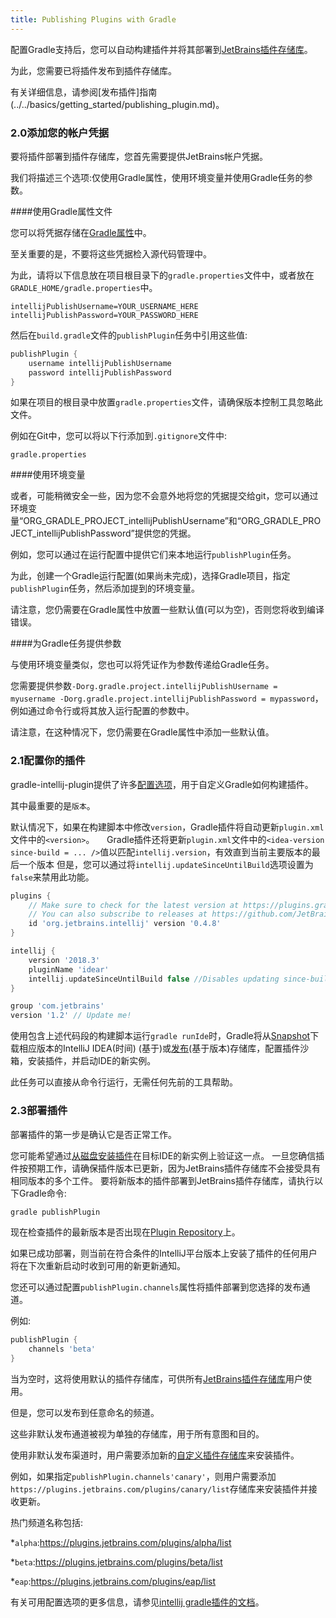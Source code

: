 ```yaml
---
title: Publishing Plugins with Gradle
---
```


配置Gradle支持后，您可以自动构建插件并将其部署到[JetBrains插件存储库](https://plugins.jetbrains.com)。

为此，您需要已将插件发布到插件存储库。

有关详细信息，请参阅[发布插件]指南(../../basics/getting_started/publishing_plugin.md)。


### 2.0添加您的帐户凭据


要将插件部署到插件存储库，您首先需要提供JetBrains帐户凭据。

我们将描述三个选项:仅使用Gradle属性，使用环境变量并使用Gradle任务的参数。


####使用Gradle属性文件

您可以将凭据存储在[Gradle属性](https://docs.gradle.org/current/userguide/build_environment.html#sec:gradle_configuration_properties)中。

至关重要的是，不要将这些凭据检入源代码管理中。


为此，请将以下信息放在项目根目录下的`gradle.properties`文件中，或者放在`GRADLE_HOME/gradle.properties`中。


```
intellijPublishUsername=YOUR_USERNAME_HERE
intellijPublishPassword=YOUR_PASSWORD_HERE
```

然后在`build.gradle`文件的`publishPlugin`任务中引用这些值:


```groovy
publishPlugin {
    username intellijPublishUsername
    password intellijPublishPassword
}
```

如果在项目的根目录中放置`gradle.properties`文件，请确保版本控制工具忽略此文件。

例如在Git中，您可以将以下行添加到`.gitignore`文件中:


```
gradle.properties
```

####使用环境变量


或者，可能稍微安全一些，因为您不会意外地将您的凭据提交给git，您可以通过环境变量“ORG_GRADLE_PROJECT_intellijPublishUsername”和“ORG_GRADLE_PROJECT_intellijPublishPassword”提供您的凭据。


例如，您可以通过在运行配置中提供它们来本地运行`publishPlugin`任务。

为此，创建一个Gradle运行配置(如果尚未完成)，选择Gradle项目，指定`publishPlugin`任务，然后添加提到的环境变量。


请注意，您仍需要在Gradle属性中放置一些默认值(可以为空)，否则您将收到编译错误。


####为Gradle任务提供参数


与使用环境变量类似，您也可以将凭证作为参数传递给Gradle任务。

您需要提供参数`-Dorg.gradle.project.intellijPublishUsername = myusername -Dorg.gradle.project.intellijPublishPassword = mypassword`，例如通过命令行或将其放入运行配置的参数中。


请注意，在这种情况下，您仍需要在Gradle属性中添加一些默认值。


### 2.1配置你的插件


gradle-intellij-plugin提供了许多[配置选项](https://github.com/JetBrains/gradle-intellij-plugin#configuration)，用于自定义Gradle如何构建插件。

其中最重要的是`版本`。

默认情况下，如果在构建脚本中修改`version`，Gradle插件将自动更新`plugin.xml`文件中的`<version>`。
 
 
Gradle插件还将更新`plugin.xml`文件中的`<idea-version since-build = ... />`值以匹配`intellij.version`，有效直到当前主要版本的最后一个版本
但是，您可以通过将`intellij.updateSinceUntilBuild`选项设置为`false`来禁用此功能。


```groovy
plugins {
    // Make sure to check for the latest version at https://plugins.gradle.org/plugin/org.jetbrains.intellij
    // You can also subscribe to releases at https://github.com/JetBrains/gradle-intellij-plugin/releases
    id 'org.jetbrains.intellij' version '0.4.8'
}

intellij {
    version '2018.3'
    pluginName 'idear'
    intellij.updateSinceUntilBuild false //Disables updating since-build attribute in plugin.xml
}

group 'com.jetbrains'
version '1.2' // Update me!
```

使用包含上述代码段的构建脚本运行`gradle runIde`时，Gradle将从[Snapshot](https://www.jetbrains.com/intellij-repository/snapshots)下载相应版本的IntelliJ IDEA(时间) 
(基于)或[发布](https://www.jetbrains.com/intellij-repository/releases)(基于版本)存储库，配置插件沙箱，安装插件，并启动IDE的新实例。

此任务可以直接从命令行运行，无需任何先前的工具帮助。


### 2.3部署插件


部署插件的第一步是确认它是否正常工作。

您可能希望通过[从磁盘安装插件](https://www.jetbrains.com/help/idea/managing-plugins.html)在目标IDE的新实例上验证这一点。
一旦您确信插件按预期工作，请确保插件版本已更新，因为JetBrains插件存储库不会接受具有相同版本的多个工件。
要将新版本的插件部署到JetBrains插件存储库，请执行以下Gradle命令:


```bash
gradle publishPlugin
```

现在检查插件的最新版本是否出现在[Plugin Repository](https://plugins.jetbrains.com/)上。

如果已成功部署，则当前在符合条件的IntelliJ平台版本上安装了插件的任何用户将在下次重新启动时收到可用的新更新通知。


您还可以通过配置`publishPlugin.channels`属性将插件部署到您选择的发布通道。

例如:


```groovy
publishPlugin {
    channels 'beta'
}
```

当为空时，这将使用默认的插件存储库，可供所有[JetBrains插件存储库](https://plugins.jetbrains.com/)用户使用。

但是，您可以发布到任意命名的频道。

这些非默认发布通道被视为单独的存储库，用于所有意图和目的。

使用非默认发布渠道时，用户需要添加新的[自定义插件存储库](https://www.jetbrains.com/help/idea/managing-plugins.html#repos)来安装插件。

例如，如果指定`publishPlugin.channels'canary'`，则用户需要添加`https://plugins.jetbrains.com/plugins/canary/list`存储库来安装插件并接收更新。

热门频道名称包括:


*`alpha`:https://plugins.jetbrains.com/plugins/alpha/list

*`beta`:https://plugins.jetbrains.com/plugins/beta/list

*`eap`:https://plugins.jetbrains.com/plugins/eap/list


有关可用配置选项的更多信息，请参见[intellij gradle插件的文档](https://github.com/JetBrains/gradle-intellij-plugin/blob/master/README.md#publishing-dsl)。


